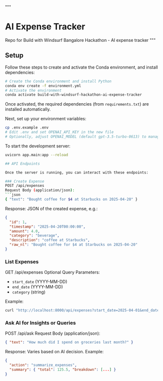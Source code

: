 """
# AI Expense Tracker

Repo for Build with Windsurf Bangalore Hackathon - AI expense tracker
"""
## Setup

Follow these steps to create and activate the Conda environment, and install dependencies:

```bash
# Create the Conda environment and install Python
conda env create -f environment.yml
# Activate the environment
conda activate build-with-windsurf-hackathon-ai-expense-tracker
``` 

Once activated, the required dependencies (from `requirements.txt`) are installed automatically.

Next, set up your environment variables:

```bash
cp .env.example .env
# Edit .env and set OPENAI_API_KEY in the new file
# Optionally, adjust OPENAI_MODEL (default gpt-3.5-turbo-0613) to manage cost/quality
```

To start the development server:
```bash
uvicorn app.main:app --reload

## API Endpoints

Once the server is running, you can interact with these endpoints:

### Create Expense
POST /api/expenses
Request Body (application/json):
```json
{ "text": "Bought coffee for $4 at Starbucks on 2025-04-20" }
```
Response: JSON of the created expense, e.g.: 
```json
{
  "id": 1,
  "timestamp": "2025-04-20T00:00:00",
  "amount": 4.0,
  "category": "beverage",
  "description": "coffee at Starbucks",
  "raw_nl": "Bought coffee for $4 at Starbucks on 2025-04-20"
}
```

### List Expenses
GET /api/expenses
Optional Query Parameters:
- `start_date` (YYYY-MM-DD)
- `end_date` (YYYY-MM-DD)
- `category` (string)

Example:
```bash
curl "http://localhost:8000/api/expenses?start_date=2025-04-01&end_date=2025-04-30&category=food"
```

### Ask AI for Insights or Queries
POST /api/ask
Request Body (application/json):
```json
{ "text": "How much did I spend on groceries last month?" }
```
Response: Varies based on AI decision. Example:
```json
{
  "action": "summarize_expenses",
  "summary": { "total": 125.5, "breakdown": [...] }
}
```
```
